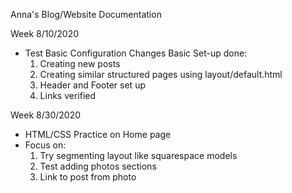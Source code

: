 Anna's Blog/Website Documentation

Week 8/10/2020
- Test Basic Configuration Changes
  Basic Set-up done:
  1. Creating new posts
  2. Creating similar structured pages using layout/default.html
  3. Header and Footer set up
  4. Links verified

Week 8/30/2020
- HTML/CSS Practice on Home page
- Focus on:
  1. Try segmenting layout like squarespace models
  2. Test adding photos sections
  3. Link to post from photo




